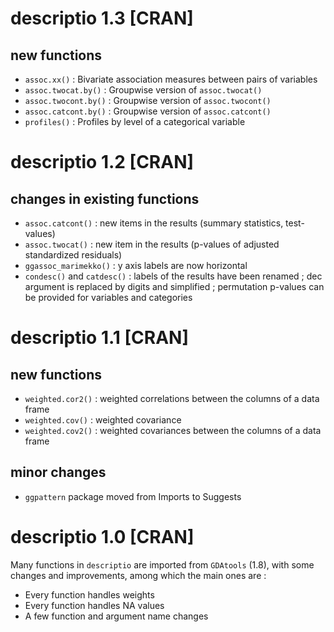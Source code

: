 # descriptio 1.3 [CRAN]

## new functions

* `assoc.xx()` : Bivariate association measures between pairs of variables
* `assoc.twocat.by()` : Groupwise version of `assoc.twocat()`
* `assoc.twocont.by()` : Groupwise version of `assoc.twocont()`
* `assoc.catcont.by()` : Groupwise version of `assoc.catcont()`
* `profiles()` : Profiles by level of a categorical variable



# descriptio 1.2 [CRAN]

## changes in existing functions

* `assoc.catcont()` : new items in the results (summary statistics, test-values)
* `assoc.twocat()` : new item in the results (p-values of adjusted standardized residuals)
* `ggassoc_marimekko()` : y axis labels are now horizontal
* `condesc()` and `catdesc()` : labels of the results have been renamed ; dec argument is replaced by digits and simplified ; permutation p-values can be provided for variables and categories



# descriptio 1.1 [CRAN]

## new functions

* `weighted.cor2()` : weighted correlations between the columns of a data frame
* `weighted.cov()` : weighted covariance
* `weighted.cov2()` : weighted covariances between the columns of a data frame

## minor changes

* `ggpattern` package moved from Imports to Suggests



# descriptio 1.0 [CRAN]

Many functions in `descriptio` are imported from `GDAtools` (1.8), with some changes and improvements, among which the main ones are :

- Every function handles weights
- Every function handles NA values
- A few function and argument name changes

